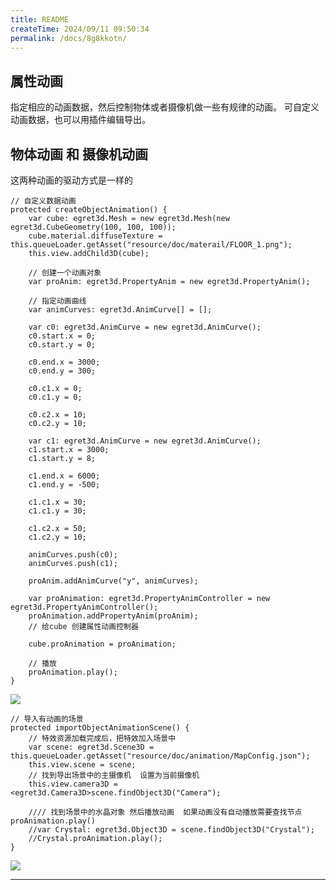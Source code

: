 ```yaml
---
title: README
createTime: 2024/09/11 09:50:34
permalink: /docs/8g8kkotn/
---
```

属性动画
----------
指定相应的动画数据，然后控制物体或者摄像机做一些有规律的动画。 可自定义动画数据，也可以用插件编辑导出。

物体动画 和 摄像机动画
----------
这两种动画的驱动方式是一样的 

    // 自定义数据动画
    protected createObjectAnimation() {
        var cube: egret3d.Mesh = new egret3d.Mesh(new egret3d.CubeGeometry(100, 100, 100));
        cube.material.diffuseTexture = this.queueLoader.getAsset("resource/doc/materail/FLOOR_1.png");
        this.view.addChild3D(cube);

        // 创建一个动画对象
        var proAnim: egret3d.PropertyAnim = new egret3d.PropertyAnim();

        // 指定动画曲线
        var animCurves: egret3d.AnimCurve[] = [];

        var c0: egret3d.AnimCurve = new egret3d.AnimCurve();
        c0.start.x = 0;
        c0.start.y = 0;

        c0.end.x = 3000;
        c0.end.y = 300;

        c0.c1.x = 0;
        c0.c1.y = 0;

        c0.c2.x = 10;
        c0.c2.y = 10;

        var c1: egret3d.AnimCurve = new egret3d.AnimCurve();
        c1.start.x = 3000;
        c1.start.y = 8;

        c1.end.x = 6000;
        c1.end.y = -500;

        c1.c1.x = 30;
        c1.c1.y = 30;

        c1.c2.x = 50;
        c1.c2.y = 10;

        animCurves.push(c0);
        animCurves.push(c1);

        proAnim.addAnimCurve("y", animCurves);

        var proAnimation: egret3d.PropertyAnimController = new egret3d.PropertyAnimController();
        proAnimation.addPropertyAnim(proAnim);
        // 给cube 创建属性动画控制器
        
        cube.proAnimation = proAnimation;

        // 播放
        proAnimation.play();
    }

![](Img_3.gif)

    // 导入有动画的场景
    protected importObjectAnimationScene() {
        // 特效资源加载完成后，把特效加入场景中
        var scene: egret3d.Scene3D = this.queueLoader.getAsset("resource/doc/animation/MapConfig.json");
        this.view.scene = scene;
        // 找到导出场景中的主摄像机  设置为当前摄像机
        this.view.camera3D = <egret3d.Camera3D>scene.findObject3D("Camera");

        //// 找到场景中的水晶对象 然后播放动画  如果动画没有自动播放需要查找节点proAnimation.play()
        //var Crystal: egret3d.Object3D = scene.findObject3D("Crystal");
        //Crystal.proAnimation.play();
    }

![](Img_4.gif)

----------

